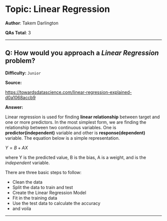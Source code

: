 # Topic: Linear Regression

**Author**: Takem Darlington

**QAs Total**: 3

---

## Q: How would you approach a _Linear Regression_ problem?

**Difficulty:** `Junior`

**Source:**

https://towardsdatascience.com/linear-regression-explained-d0a1068accb9

**Answer:**

Linear regression is used for finding **linear relationship** between target and one or more predictors. In the most simplest form, we are finding the relationship between two continuous variables. One is **predictor(independent)** variable and other is **response(dependent)** variable. The equation below is a simple representation.

$Y = B + AX$

where Y is the predicted value, B is the bias, A is a weight, and  is the _independent_ variable.

There are three basic steps to follow:
- Clean the data
- Split the data to train and test
- Create the Linear Regression Model
- Fit in the training data
- Use the test data to calculate the accuracy
- and voila

---